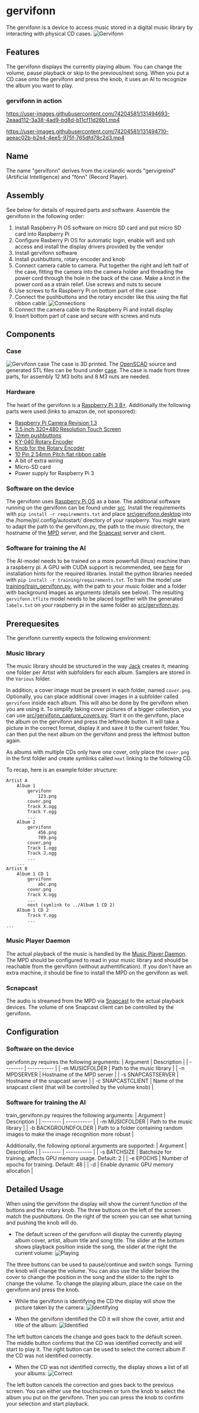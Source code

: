 # gervifonn

The gervifonn is a device to access music stored in a digital music library by interacting with physical CD cases.
![Gervifonn](gervifonn_svavar_knutur.jpg "Gervifonn with Brot by Svavar Knutur")

## Features
The gervifonn displays the currently playing album. You can change the volume, pause playback or skip to the previous/next song. When you put a CD case onto the gervifonn and press the knob, it uses an AI to recognize the album you want to play.

### gervifonn in action

https://user-images.githubusercontent.com/74204581/131494693-2eaad112-3a38-4ad9-bd8d-b11cf11d26b1.mp4

https://user-images.githubusercontent.com/74204581/131494710-aeeac02b-b2e4-4ee5-975f-765dfd78c2d3.mp4

## Name
The name "gervifonn" derives from the icelandic words "gervigreind" (Artificial Intelligence) and "fónn" (Record Player).

## Assembly
See below for details of required parts and software. Assemble the gervifonn in the following order:
1. Install Raspberry Pi OS software on micro SD card and put micro SD card into Raspberry Pi
2. Configure Rasberry Pi OS for automatic login, enable wifi and ssh access and install the display drivers provided by the vendor
3. Install gervifonn software
4. Install pushbuttons, rotary encoder and knob
5. Connect camera cable to camera. Put together the right and left half of the case, fitting the camera into the camera holder and threading the power cord through the hole in the back of the case. Make a knot in the power cord as a strain relief. Use screws and nuts to secure
6. Use screws to fix Raspberry Pi on bottom part of the case
7. Connect the pushbuttons and the rotary encoder like this using the flat ribbon cable:
![Connections](doc/breadboard.png "Breadboard view of required connections")
6. Connect the camera cable to the Raspberry Pi and install display
7. Insert bottom part of case and secure with screws and nuts
 

## Components
### Case
![Gervifonn case](case/gervifonn.png "Gervifonn case")
The case is 3D printed. The [OpenSCAD](https://www.openscad.org/) source and generated STL files can be found under [case](case). The case is made from three parts, for assembly 12 M3 bolts and 8 M3 nuts are needed.
### Hardware
The heart of the gervifonn is a [Raspberry Pi 3 B+](https://www.raspberrypi.org/products/raspberry-pi-3-model-b-plus/).
Additionally the following parts were used (links to amazon.de, not sponsored):
* [Raspberry Pi Camera Revision 1.3](https://www.amazon.de/gp/product/B07CMXJLXR/)
* [3.5 inch 320\*480 Resolution Touch Screen](https://www.amazon.de/gp/product/B01CNLYL1C/)
* [12mm pushbuttons](https://www.amazon.de/gp/product/B075YNQQ8J)
* [KY-040 Rotary Encoder](https://www.amazon.de/gp/product/B07CMVQHLT)
* [Knob for the Rotary Encoder](https://www.amazon.de/gp/product/B007JV6MAK)
* [10 Pin 2,54mm Pitch flat ribbon cable](https://www.amazon.de/gp/product/B07H9RQM5W/)
* A bit of extra wiring
* Micro-SD card
* Power supply for Raspberry Pi 3



### Software on the device
The gervifonn uses [Raspberry Pi OS](https://www.raspberrypi.org/software/) as a base.
The additional software running on the gervifonn can be found under [src](src). Install the requirements with `pip install -r requirements.txt` and place [src\gervifonn.desktop](src\gervifonn.desktop) into the /home/pi/.config/autostart/ directory of your raspberry. You might want to adapt the path to the gervifonn.py, the path to the music directory, the hostname of the [MPD](https://www.musicpd.org/) server, and the [Snapcast](https://github.com/badaix/snapcast) server and client.

### Software for training the AI
The AI-model needs to be trained on a more powerfull (linux) machine than a raspberry pi. A GPU with CUDA support is recommended, see [here](https://www.tensorflow.org/install/gpu#install_cuda_with_apt) for installation hints for the required libraries. Install the python libraries needed with `pip install -r training/requirements.txt`. To train the model use [training/train_gervifonn.py](training/train_gervifonn.py), with the path to your music folder and a folder with background images as arguments (details see below).
The resulting `gervifonn.tflite` model needs to be placed together with the generated `labels.txt` on your raspberry pi in the same folder as [src/gervifonn.py](src/gervifonn.py).

## Prerequesites
The gervifonn currently expects the following environment:
### Music library
The music library should be structured in the way [Jack](https://github.com/jack-cli-cd-ripper/jack) creates it, meaning one folder per Artist with subfolders for each album. Samplers are stored in the `Various` folder.

In addition, a cover image must be present in each folder, named `cover.png`. Optionally, you can place additional cover images in a subfolder called `gervifonn` inside each album. This will also be done by the gervifonn when you are using it. To simplify taking cover pictures of a bigger collection, you can use [src/gervifonn_capture_covers.py](src/gervifonn_capture_covers.py). Start it on the gervifonn, place the album on the gervifonn and press the leftmode button. It will take a picture in the correct format, display it and save it to the current folder. You can then put the next album on the gervifonn and press the leftmost button again.

As albums with multiple CDs only have one cover, only place the `cover.png` in the first folder and create symlinks called `next` linking to the following CD.

To recap, here is an example folder structure:
~~~
Artist A
    Album 1
        gervifonn
            123.png
        cover.png
        Track X.ogg
        Track Y.ogg
        ...
    Album 2
        gervifonn
            456.png
            789.png
        cover.png
        Track I.ogg
        Track J.ogg
        ...
    ...
Artist B
    Album 1 CD 1
        gervifonn
            abc.png
        cover.png
        Track X.ogg
        ...
        next (symlink to ../Album 1 CD 2)
    Album 1 CD 2
        Track Y.ogg
        ...
...
~~~

### Music Player Daemon
The actual playback of the music is handled by the [Music Player Daemon](https://www.musicpd.org/). The MPD should be configured to read in your music library and should be reachable from the gervifonn (without authentification). If you don't have an extra machine, it should be fine to install the MPD on the gervifonn as well.

### Scnapcast
The audio is streamed from the MPD via [Snapcast](https://github.com/badaix/snapcast) to the actual playback devices. The volume of one Snapcast client can be controlled by the gervifonn.

## Configuration
### Software on the device
gervifonn.py requires the following arguments:
| Argument | Description |
| -------- | ----------- |
| -m MUSICFOLDER        | Path to the music library       |
| -n MPDSERVER          | Hostname of the MPD server      |
| -s SNAPCASTSERVER     | Hostname of the snapcast server |
| -c SNAPCASTCLIENT     | Name of the snapcast client (that will be controlled by the volume knob)    |

### Software for training the AI
train_gervifonn.py requires the following arguments:
| Argument | Description |
| -------- | ----------- |
| -m MUSICFOLDER        | Path to the music library       |
| -b BACKGROUNDFOLDER   | Path to a folder containing random images to make the image recognition more robust   |

Additionally, the following optional arguments are supported:
| Argument | Description |
| -------- | ----------- |
| -s BATCHSIZE        | Batchsize for training, affects GPU memory usage. Default: 2      |
| -e EPOCHS   | Number of epochs for training. Default: 48   |
| -d          | Enable dynamic GPU memory allocation |

## Detailed Usage
When using the gervifonn the display will show the current function of the buttons and the rotary knob. The three buttons on the left of the screen match the pushbuttons. On the right of the screen you can see what turning and pushing the knob will do.


* The default screen of the gervifonn will display the currently playing album cover, artist, album title and song title. The slider at the bottom shows playback position inside the song, the slider at the right the current volume:
![Playing](doc/playing.png "Screenshot of gervifonn when playing music")

The three buttons can be used to pause/continue and switch songs. Turning the knob will change the volume. You can also use the slider below the cover to change the position in the song and the slider to the right to change the volume. To change the playing album, place the case on the gervifonn and press the knob.

* While the gervifonn is identifying the CD the display will show the picture taken by the camera:
![Identifying](doc/identifying.png "Screenshot of gervifonn when identifying CD")


* When the gervifonn identified the CD it will show the cover, artist and title of the album:
![Identified](doc/identified.png "Screenshot of gervifonn when CD was identified")

The left button cancels the change and goes back to the default screen. The middle button confirms that the CD was identified correctly and will start to play it. The right button can be used to select the correct album if the CD was not identified correctly.

* When the CD was not identified correctly, the display shows a list of all your albums:
![Correct](doc/correct.png "Screenshot of gervifonn when the identified CD needs to be corrected")

The left button cancels the correction and goes back to the previous screen. You can either use the touchscreen or turn the knob to select the album you put on the gervifonn. Then you can press the knob to confirm your selection and start playback.

